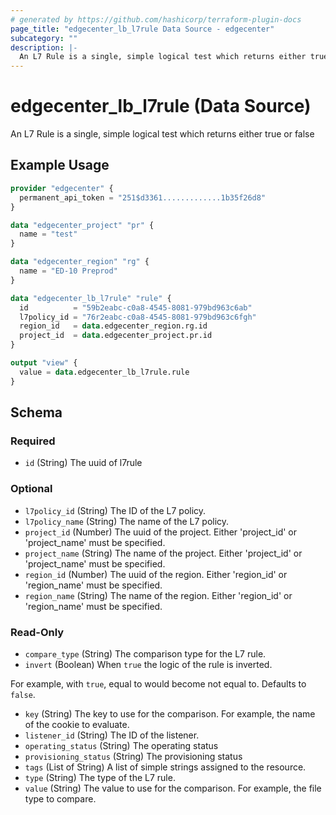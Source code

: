 ```yaml
---
# generated by https://github.com/hashicorp/terraform-plugin-docs
page_title: "edgecenter_lb_l7rule Data Source - edgecenter"
subcategory: ""
description: |-
  An L7 Rule is a single, simple logical test which returns either true or false
---
```


# edgecenter_lb_l7rule (Data Source)

An L7 Rule is a single, simple logical test which returns either true or false

## Example Usage

```terraform
provider "edgecenter" {
  permanent_api_token = "251$d3361.............1b35f26d8"
}

data "edgecenter_project" "pr" {
  name = "test"
}

data "edgecenter_region" "rg" {
  name = "ED-10 Preprod"
}

data "edgecenter_lb_l7rule" "rule" {
  id          = "59b2eabc-c0a8-4545-8081-979bd963c6ab"
  l7policy_id = "76r2eabc-c0a8-4545-8081-979bd963c6fgh"
  region_id   = data.edgecenter_region.rg.id
  project_id  = data.edgecenter_project.pr.id
}

output "view" {
  value = data.edgecenter_lb_l7rule.rule
}
```

<!-- schema generated by tfplugindocs -->
## Schema

### Required

- `id` (String) The uuid of l7rule

### Optional

- `l7policy_id` (String) The ID of the L7 policy.
- `l7policy_name` (String) The name of the L7 policy.
- `project_id` (Number) The uuid of the project. Either 'project_id' or 'project_name' must be specified.
- `project_name` (String) The name of the project. Either 'project_id' or 'project_name' must be specified.
- `region_id` (Number) The uuid of the region. Either 'region_id' or 'region_name' must be specified.
- `region_name` (String) The name of the region. Either 'region_id' or 'region_name' must be specified.

### Read-Only

- `compare_type` (String) The comparison type for the L7 rule.
- `invert` (Boolean) When `true` the logic of the rule is inverted.

For example, with `true`, equal to would become not equal to. Defaults to `false`.
- `key` (String) The key to use for the comparison. For example, the name of the cookie to evaluate.
- `listener_id` (String) The ID of the listener.
- `operating_status` (String) The operating status
- `provisioning_status` (String) The provisioning status
- `tags` (List of String) A list of simple strings assigned to the resource.
- `type` (String) The type of the L7 rule.
- `value` (String) The value to use for the comparison. For example, the file type to compare.
